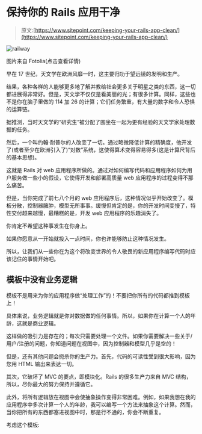 # 保持你的 Rails 应用干净

> 原文:[https://www.sitepoint.com/keeping-your-rails-app-clean/](https://www.sitepoint.com/keeping-your-rails-app-clean/)

![](../Images/8b504270d293df71a182cae26497a471.png "railway")

图片来自 Fotolia(点击查看详情)

早在 17 世纪，天文学在欧洲风靡一时，这主要归功于望远镜的发明和生产。

结果，各种各样的人能够更多地了解并教给社会更多关于明星之类的东西，这一切都进展得非常好。但是，天文学不仅仅是看美丽的光；有很多计算。同样，这些也不是你在脑子里做的 114 加 26 的计算；它们任务繁重，有大量的数字和令人恐惧的运算链。

据推测，当时天文学的“研究生”被分配了围坐在一起为更有经验的天文学家处理数据的任务。

然后，一个叫约翰·耐普尔的人改变了一切。通过略微降低计算的精确度，他开发了(或者至少在欧洲引入了)“对数”系统，这使得算术变得容易得多(这是计算尺背后的基本思想)。

这就是 Rails 对 web 应用程序所做的。通过对如何编写代码和应用程序如何为用户服务做一些小的假设，它使得开发和部署高质量 web 应用程序的过程变得不那么痛苦。

但是，当你完成了前七八个月的 web 应用程序后，这种情况似乎开始改变了。模板分散，控制器臃肿，模型无所事事。缓慢但肯定的是，你的开发时间变慢了，特性交付越来越慢，最糟糕的是，开发 web 应用程序的乐趣消失了。

你肯定不希望这种事发生在你身上。

如果你愿意从一开始就投入一点时间，你也许能够防止这种情况发生。

所以，让我们从一些你在为这个将改变世界的令人敬畏的新应用程序编写代码时应该记住的事情开始吧。

## 模板中没有业务逻辑

模板不是用来为你的应用程序做“处理工作”的！不要把你所有的代码都推到模板上！

具体来说，业务逻辑就是你对数据做的任何事情。所以，如果你在计算一个人的年龄，这就是商业逻辑。

这样做的吸引力是存在的；每次只需要处理一个文件。如果你需要解决一些关于/用户/注册的问题，你知道问题在视图中，因为控制器和模型几乎是空的！

但是，还有其他问题会扼杀你的生产力。首先，代码的可读性受到很大影响，因为您用 HTML 输出来表达一切。

其次，它破坏了 MVC 的要点，即模块化。Rails 的很多生产力来自 MVC
结构，所以，尽你最大的努力保持并遵循它。

此外，将所有逻辑放在视图中会使抽象操作变得非常困难。例如，如果我想在我的应用程序中多次计算一个人的年龄，我可以编写一个方法来抽象这个计算。然而，当你把所有的东西都塞进视图中时，那是行不通的，你会不断重复。

考虑这个模板: